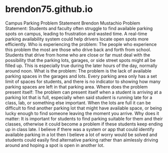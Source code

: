 # brendon75.github.io


Campus Parking Problem Statement
Brendon Mustachio
  Problem Statement:
	  Students and faculty often struggle to find available parking spots on campus, leading to frustration and wasted time. A real-time parking availability system could help drivers locate open spots more efficiently.
  Who is experiencing the problem:
	  The people who experience this problem the most are those who drive back and forth from school. Students that drive from home who are close or far must deal with the possibility that the parking lots, garages, or      side street spots might all be filled up. This is especially true during the later hours of the day, normally around noon.
  What is the problem:
	  The problem is the lack of available parking spaces in the garages and lots. Every parking area only has a set limit of spaces for students, and there is no indicator to showing how many parking spaces are left in   that parking area.
  Where does the problem present itself:
	  The problem can present itself when a student is arriving at a parking lot that is full, especially when said student is running late for a class, lab, or something else important. When the lots are full it can be   difficult to find another parking lot that might have available space, or being lucky enough to find someone leaving the moment you arrive.
  Why does it matter:
	  It is important for students to find parking suitable for them and their classes, otherwise it could become a problem if these students keep ending up in class late. I believe if there was a system or app that       could identify available parking in a lot then I believe a lot of worry would be solved and students could easily find alternative parking rather than aimlessly driving around and hoping a spot is open in another lot.
